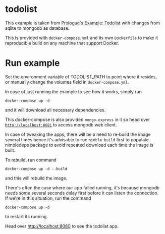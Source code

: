 # todolist

This example is taken from [Prologue's Example: Todolist](https://github.com/planety/prologue/tree/devel/examples/todolist)
with changes from sqlite to mongodb as database.

This is provided with `docker-compose.yml` and its own `Dockerfile` to make it reproducible build
on any machine that support Docker.

# Run example

Set the environment variable of TODOLIST_PATH to point where it resides, or manually change the volumes
field in `docker-compose.yml`.

In case of just running the example to see how it works, simply run

```
docker-compose up -d
```

and it will download all necessary dependencies.

This docker-compose is also provided `mongo-express` in it so head over
[`http://localhost:8081`](http://localhost:8081)
to access mongodb web client.

In case of tweaking the apps, there will be a need to re-build the image several times hence
it's advisable to run `nimble build` first to populate nimbledeps package to avoid repeated
download each time the image is built.

To rebuild, run command

```
docker-compose up -d --build
```

and this will rebuild the image.

There's often the case where our app failed running, it's because mongodb needs some several seconds
delay first before it can listen the connection. If we're in this situation, run the command

```
docker-compose up -d
```

to restart its running.

Head over [http://localhost:8080](http://localhost:8080) to see the todolist app.